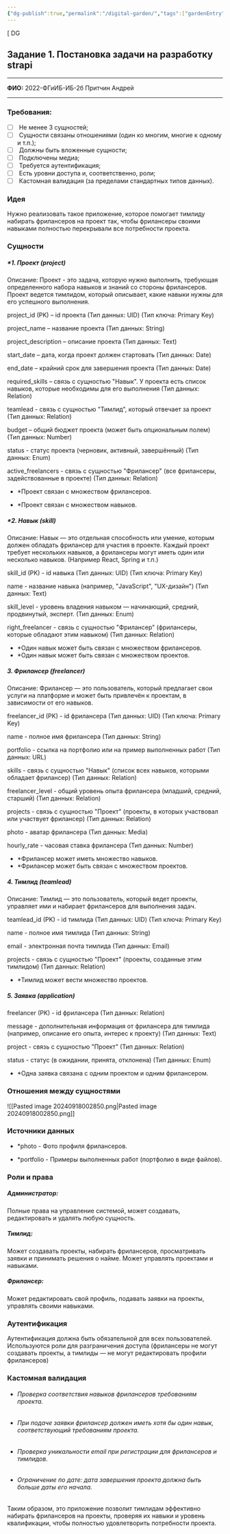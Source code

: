 ```yaml
---
{"dg-publish":true,"permalink":"/digital-garden/","tags":["gardenEntry"]}
---
```


[ DG
## Задание 1. Постановка задачи на разработку strapi

---

**ФИО:** 2022-ФГиИБ-ИБ-2б Притчин Андрей

---

### Требования:

- [ ]  Не менее 3 сущностей;
- [ ]  Сущности связаны отношениями (один ко многим, многие к одному и т.п.);
- [ ]  Должны быть вложенные сущности;
- [ ]  Подключены медиа;
- [ ]  Требуется аутентификация;
- [ ]  Есть уровни доступа и, соответственно, роли;
- [ ]  Кастомная валидация (за пределами стандартных типов данных).

### Идея
Нужно реализовать такое приложение, которое помогает тимлиду набирать фрилансеров на проект так, чтобы фрилансеры своими навыками полностью перекрывали все потребности проекта.


### Сущности

##### *1. Проект (project)

Описание: Проект - это задача, которую нужно выполнить, требующая определенного набора навыков и знаний со стороны фрилансеров. Проект ведется тимлидом, который описывает, какие навыки нужны для его успешного выполнения.

project_id (PK) – id проекта (Тип данных: UID) (Тип ключа: Primary Key)

project_name – название проекта (Тип данных: String)

project_description – описание проекта (Тип данных: Text)

start_date – дата, когда проект должен стартовать (Тип данных: Date)

end_date – крайний срок для завершения проекта (Тип данных: Date)

required_skills – cвязь с сущностью "Навык". У проекта есть список навыков, которые необходимы для его выполнения (Тип данных: Relation)

teamlead - связь с сущностью "Тимлид", который отвечает за проект (Тип данных: Relation)

budget – общий бюджет проекта (может быть опциональным полем) (Тип данных: Number)

status - cтатус проекта (черновик, активный, завершённый) (Тип данных: Enum)

active_freelancers - связь с сущностью "Фрилансер" (все фрилансеры, задействованные в проекте) (Тип данных: Relation)

* *Проект связан с множеством фрилансеров.
- *Проект связан с множеством навыков.

##### *2. Навык (skill)

Описание: Навык — это отдельная способность или умение, которым должен обладать фрилансер для участия в проекте. Каждый проект требует нескольких навыков, а фрилансеры могут иметь один или несколько навыков. (Например React, Spring и т.п.)

skill_id (PK) - id навыка (Тип данных: UID) (Тип ключа: Primary Key)

name - название навыка (например, "JavaScript", "UX-дизайн") (Тип данных: Text)

skill_level - уровень владения навыком — начинающий, средний, продвинутый, эксперт. (Тип данных: Enum)

right_freelancer - связь с сущностью "Фрилансер" (фрилансеры, которые обладают этим навыком) (Тип данных: Relation)

* *Один навык может быть связан с множеством фрилансеров.
* *Один навык может быть связан с множеством проектов.
##### 3. Фрилансер (freelancer)

Описание: Фрилансер — это пользователь, который предлагает свои услуги на платформе и может быть привлечён к проектам, в зависимости от его навыков.

freelancer_id (PK) - id фрилансера (Тип данных: UID) (Тип ключа: Primary Key)

name - полное имя фрилансера (Тип данных: String)

portfolio - ссылка на портфолио или на пример выполненных работ (Тип данных: URL)

skills - cвязь с сущностью "Навык" (cписок всех навыков, которыми обладает фрилансер) (Тип данных: Relation)

freelancer_level - общий уровень опыта фрилансера (младший, средний, старший) (Тип данных: Relation)

projects - cвязь с сущностью "Проект" (проекты, в которых участвовал или участвует фрилансер) (Тип данных: Relation)

photo - аватар фрилансера (Тип данных: Media)

hourly_rate - часовая ставка фрилансера (Тип данных: Number)

* *Фрилансер может иметь множество навыков. 
* *Фрилансер может быть связан с множеством проектов.
##### 4. Тимлид (teamlead)

Описание: Тимлид — это пользователь, который ведет проекты, управляет ими и набирает фрилансеров для выполнения задач.

teamlead_id (PK) - id тимлида (Тип данных: UID) (Тип ключа: Primary Key)

name - полное имя тимлида (Тип данных: String)

email - электронная почта тимлида (Тип данных: Email)

projects - cвязь с сущностью "Проект" (проекты, созданные этим тимлидом) (Тип данных: Relation)

* *Тимлид может вести множество проектов.
##### 5. Заявка (application)

freelancer (PK) - id фрилансера (Тип данных: Relation)

message - дополнительная информация от фрилансера для тимлида (например, описание его опыта, интерес к проекту) (Тип данных: Text)

project - cвязь с сущностью "Проект" (Тип данных: Relation)

status - статус (в ожидании, принята, отклонена) (Тип данных: Enum)

* *Одна заявка связана с одним проектом и одним фрилансером.

### Отношения между сущностями

![[Pasted image 20240918002850.png\|Pasted image 20240918002850.png]]

### Источники данных

* *photo - Фото профиля фрилансеров.

* *portfolio - Примеры выполненных работ (портфолио в виде файлов).

### Роли и права

##### Администратор: 
Полные права на управление системой, может создавать, редактировать и удалять любую сущность.

##### Тимлид:
Может создавать проекты, набирать фрилансеров, просматривать заявки и принимать решения о найме. Может управлять проектами и навыками.

##### Фрилансер:
Может редактировать свой профиль, подавать заявки на проекты, управлять своими навыками.

### Аутентификация

Аутентификация должна быть обязательной для всех пользователей. Используются роли для разграничения доступа (фрилансеры не могут создавать проекты, а тимлиды — не могут редактировать профили фрилансеров)

### Кастомная валидация

* ###### Проверка соответствия навыков фрилансеров требованиям проекта.
* ###### При подаче заявки фрилансер должен иметь хотя бы один навык, соответствующий требованиям проекта.
* ###### Проверка уникальности email при регистрации для фрилансеров и тимлидов.
* ###### Ограничение по дате: дата завершения проекта должна быть больше даты его начала.


Таким образом, это приложение позволит тимлидам эффективно набирать фрилансеров на проекты, проверяя их навыки и уровень квалификации, чтобы полностью удовлетворить потребности проекта.